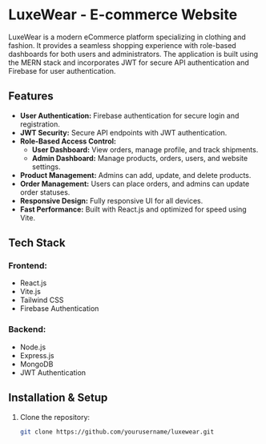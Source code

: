 # LuxeWear - E-commerce Website

LuxeWear is a modern eCommerce platform specializing in clothing and fashion. It provides a seamless shopping experience with role-based dashboards for both users and administrators. The application is built using the MERN stack and incorporates JWT for secure API authentication and Firebase for user authentication.

## Features

- **User Authentication:** Firebase authentication for secure login and registration.
- **JWT Security:** Secure API endpoints with JWT authentication.
- **Role-Based Access Control:**
  - **User Dashboard:** View orders, manage profile, and track shipments.
  - **Admin Dashboard:** Manage products, orders, users, and website settings.
- **Product Management:** Admins can add, update, and delete products.
- **Order Management:** Users can place orders, and admins can update order statuses.
- **Responsive Design:** Fully responsive UI for all devices.
- **Fast Performance:** Built with React.js and optimized for speed using Vite.

## Tech Stack

### Frontend:
- React.js
- Vite.js
- Tailwind CSS
- Firebase Authentication

### Backend:
- Node.js
- Express.js
- MongoDB
- JWT Authentication

## Installation & Setup

1. Clone the repository:
   ```sh
   git clone https://github.com/yourusername/luxewear.git
